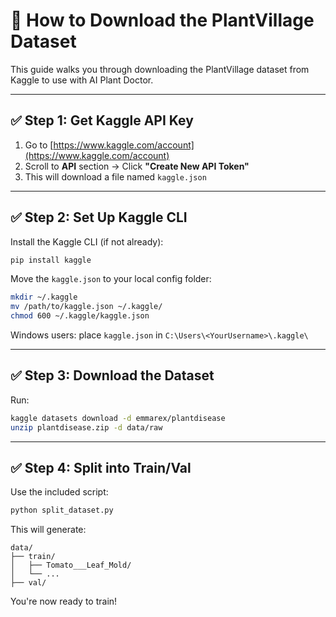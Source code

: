 # 🌱 How to Download the PlantVillage Dataset

This guide walks you through downloading the PlantVillage dataset from Kaggle to use with AI Plant Doctor.

---

## ✅ Step 1: Get Kaggle API Key

1. Go to [https://www.kaggle.com/account](https://www.kaggle.com/account)
2. Scroll to **API** section → Click **"Create New API Token"**
3. This will download a file named `kaggle.json`

---

## ✅ Step 2: Set Up Kaggle CLI

Install the Kaggle CLI (if not already):

```bash
pip install kaggle
```

Move the `kaggle.json` to your local config folder:

```bash
mkdir ~/.kaggle
mv /path/to/kaggle.json ~/.kaggle/
chmod 600 ~/.kaggle/kaggle.json
```

Windows users: place `kaggle.json` in `C:\Users\<YourUsername>\.kaggle\`

---

## ✅ Step 3: Download the Dataset

Run:

```bash
kaggle datasets download -d emmarex/plantdisease
unzip plantdisease.zip -d data/raw
```

---

## ✅ Step 4: Split into Train/Val

Use the included script:

```bash
python split_dataset.py
```

This will generate:

```
data/
├── train/
│   ├── Tomato___Leaf_Mold/
│   └── ...
├── val/
```

You're now ready to train!